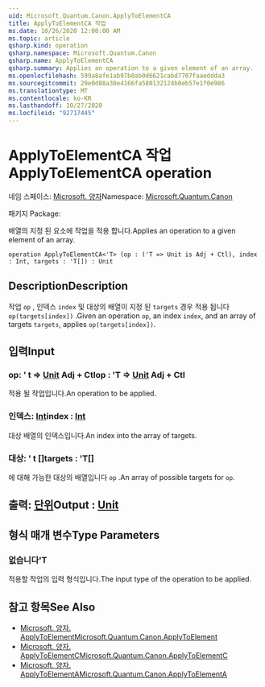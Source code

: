 ```yaml
---
uid: Microsoft.Quantum.Canon.ApplyToElementCA
title: ApplyToElementCA 작업
ms.date: 10/26/2020 12:00:00 AM
ms.topic: article
qsharp.kind: operation
qsharp.namespace: Microsoft.Quantum.Canon
qsharp.name: ApplyToElementCA
qsharp.summary: Applies an operation to a given element of an array.
ms.openlocfilehash: 599a8afe1ab97b0ab0d6621cabd7707faaeddda3
ms.sourcegitcommit: 29e0d88a30e4166fa580132124b0eb57e1f0e986
ms.translationtype: MT
ms.contentlocale: ko-KR
ms.lasthandoff: 10/27/2020
ms.locfileid: "92717445"
---
```

# <a name="applytoelementca-operation"></a><span data-ttu-id="75fe6-102">ApplyToElementCA 작업</span><span class="sxs-lookup"><span data-stu-id="75fe6-102">ApplyToElementCA operation</span></span>

<span data-ttu-id="75fe6-103">네임 스페이스: [Microsoft. 양자](xref:Microsoft.Quantum.Canon)</span><span class="sxs-lookup"><span data-stu-id="75fe6-103">Namespace: [Microsoft.Quantum.Canon](xref:Microsoft.Quantum.Canon)</span></span>

<span data-ttu-id="75fe6-104">패키지 [](https://nuget.org/packages/)</span><span class="sxs-lookup"><span data-stu-id="75fe6-104">Package: [](https://nuget.org/packages/)</span></span>


<span data-ttu-id="75fe6-105">배열의 지정 된 요소에 작업을 적용 합니다.</span><span class="sxs-lookup"><span data-stu-id="75fe6-105">Applies an operation to a given element of an array.</span></span>

```qsharp
operation ApplyToElementCA<'T> (op : ('T => Unit is Adj + Ctl), index : Int, targets : 'T[]) : Unit
```


## <a name="description"></a><span data-ttu-id="75fe6-106">Description</span><span class="sxs-lookup"><span data-stu-id="75fe6-106">Description</span></span>

<span data-ttu-id="75fe6-107">작업 `op` , 인덱스 `index` 및 대상의 배열이 지정 된 `targets` 경우 적용 됩니다 `op(targets[index])` .</span><span class="sxs-lookup"><span data-stu-id="75fe6-107">Given an operation `op`, an index `index`, and an array of targets `targets`, applies `op(targets[index])`.</span></span>

## <a name="input"></a><span data-ttu-id="75fe6-108">입력</span><span class="sxs-lookup"><span data-stu-id="75fe6-108">Input</span></span>

### <a name="op--t--unit-adj--ctl"></a><span data-ttu-id="75fe6-109">op: ' t => [Unit](xref:microsoft.quantum.lang-ref.unit) Adj + Ctl</span><span class="sxs-lookup"><span data-stu-id="75fe6-109">op : 'T => [Unit](xref:microsoft.quantum.lang-ref.unit) Adj + Ctl</span></span>

<span data-ttu-id="75fe6-110">적용 될 작업입니다.</span><span class="sxs-lookup"><span data-stu-id="75fe6-110">An operation to be applied.</span></span>


### <a name="index--int"></a><span data-ttu-id="75fe6-111">인덱스: [Int](xref:microsoft.quantum.lang-ref.int)</span><span class="sxs-lookup"><span data-stu-id="75fe6-111">index : [Int](xref:microsoft.quantum.lang-ref.int)</span></span>

<span data-ttu-id="75fe6-112">대상 배열의 인덱스입니다.</span><span class="sxs-lookup"><span data-stu-id="75fe6-112">An index into the array of targets.</span></span>


### <a name="targets--t"></a><span data-ttu-id="75fe6-113">대상: ' t []</span><span class="sxs-lookup"><span data-stu-id="75fe6-113">targets : 'T[]</span></span>

<span data-ttu-id="75fe6-114">에 대해 가능한 대상의 배열입니다 `op` .</span><span class="sxs-lookup"><span data-stu-id="75fe6-114">An array of possible targets for `op`.</span></span>



## <a name="output--unit"></a><span data-ttu-id="75fe6-115">출력: [단위](xref:microsoft.quantum.lang-ref.unit)</span><span class="sxs-lookup"><span data-stu-id="75fe6-115">Output : [Unit](xref:microsoft.quantum.lang-ref.unit)</span></span>



## <a name="type-parameters"></a><span data-ttu-id="75fe6-116">형식 매개 변수</span><span class="sxs-lookup"><span data-stu-id="75fe6-116">Type Parameters</span></span>

### <a name="t"></a><span data-ttu-id="75fe6-117">없습니다</span><span class="sxs-lookup"><span data-stu-id="75fe6-117">'T</span></span>

<span data-ttu-id="75fe6-118">적용할 작업의 입력 형식입니다.</span><span class="sxs-lookup"><span data-stu-id="75fe6-118">The input type of the operation to be applied.</span></span>

## <a name="see-also"></a><span data-ttu-id="75fe6-119">참고 항목</span><span class="sxs-lookup"><span data-stu-id="75fe6-119">See Also</span></span>

- [<span data-ttu-id="75fe6-120">Microsoft. 양자. ApplyToElement</span><span class="sxs-lookup"><span data-stu-id="75fe6-120">Microsoft.Quantum.Canon.ApplyToElement</span></span>](xref:Microsoft.Quantum.Canon.ApplyToElement)
- [<span data-ttu-id="75fe6-121">Microsoft. 양자. ApplyToElementC</span><span class="sxs-lookup"><span data-stu-id="75fe6-121">Microsoft.Quantum.Canon.ApplyToElementC</span></span>](xref:Microsoft.Quantum.Canon.ApplyToElementC)
- [<span data-ttu-id="75fe6-122">Microsoft. 양자. ApplyToElementA</span><span class="sxs-lookup"><span data-stu-id="75fe6-122">Microsoft.Quantum.Canon.ApplyToElementA</span></span>](xref:Microsoft.Quantum.Canon.ApplyToElementA)